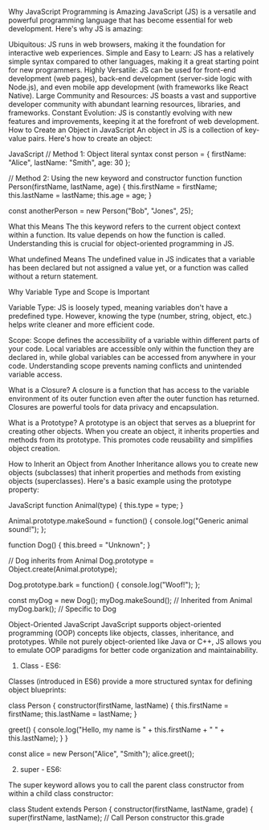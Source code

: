 Why JavaScript Programming is Amazing
JavaScript (JS) is a versatile and powerful programming language that has become essential for web development. Here's why JS is amazing:

Ubiquitous: JS runs in web browsers, making it the foundation for interactive web experiences.
Simple and Easy to Learn: JS has a relatively simple syntax compared to other languages, making it a great starting point for new programmers.
Highly Versatile: JS can be used for front-end development (web pages), back-end development (server-side logic with Node.js), and even mobile app development (with frameworks like React Native).
Large Community and Resources: JS boasts a vast and supportive developer community with abundant learning resources, libraries, and frameworks.
Constant Evolution: JS is constantly evolving with new features and improvements, keeping it at the forefront of web development.
How to Create an Object in JavaScript
An object in JS is a collection of key-value pairs.  Here's how to create an object:

JavaScript
// Method 1: Object literal syntax
const person = {
  firstName: "Alice",
  lastName: "Smith",
  age: 30
};

// Method 2: Using the new keyword and constructor function
function Person(firstName, lastName, age) {
  this.firstName = firstName;
  this.lastName = lastName;
  this.age = age;
}

const anotherPerson = new Person("Bob", "Jones", 25);

What this Means
The this keyword refers to the current object context within a function. Its value depends on how the function is called. Understanding this is crucial for object-oriented programming in JS.

What undefined Means
The undefined value in JS indicates that a variable has been declared but not assigned a value yet, or a function was called without a return statement.

Why Variable Type and Scope is Important

Variable Type: JS is loosely typed, meaning variables don't have a predefined type. However, knowing the type (number, string, object, etc.) helps write cleaner and more efficient code.

Scope: Scope defines the accessibility of a variable within different parts of your code. Local variables are accessible only within the function they are declared in, while global variables can be accessed from anywhere in your code. Understanding scope prevents naming conflicts and unintended variable access.

What is a Closure?
A closure is a function that has access to the variable environment of its outer function even after the outer function has returned. Closures are powerful tools for data privacy and encapsulation.

What is a Prototype?
A prototype is an object that serves as a blueprint for creating other objects. When you create an object, it inherits properties and methods from its prototype. This promotes code reusability and simplifies object creation.

How to Inherit an Object from Another
Inheritance allows you to create new objects (subclasses) that inherit properties and methods from existing objects (superclasses).  Here's a basic example using the prototype property:

JavaScript
function Animal(type) {
  this.type = type;
}

Animal.prototype.makeSound = function() {
  console.log("Generic animal sound!");
};

function Dog() {
  this.breed = "Unknown";
}

// Dog inherits from Animal
Dog.prototype = Object.create(Animal.prototype);

Dog.prototype.bark = function() {
  console.log("Woof!");
};

const myDog = new Dog();
myDog.makeSound(); // Inherited from Animal
myDog.bark(); // Specific to Dog

Object-Oriented JavaScript
JavaScript supports object-oriented programming (OOP) concepts like objects, classes, inheritance, and prototypes. While not purely object-oriented like Java or C++, JS allows you to emulate OOP paradigms for better code organization and maintainability.

1. Class - ES6:

Classes (introduced in ES6) provide a more structured syntax for defining object blueprints:

class Person {
  constructor(firstName, lastName) {
    this.firstName = firstName;
    this.lastName = lastName;
  }

  greet() {
    console.log("Hello, my name is " + this.firstName + " " + this.lastName);
  }
}

const alice = new Person("Alice", "Smith");
alice.greet();

2. super - ES6:

The super keyword allows you to call the parent class constructor from within a child class constructor:

class Student extends Person {
  constructor(firstName, lastName, grade) {
    super(firstName, lastName); // Call Person constructor
    this.grade